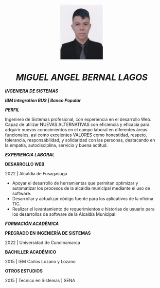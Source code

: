 <p align="center">
  <img src="picture/Foto1.jpg" width="140" height="180" title="Foto">
</p>

***<h1 align="center">MIGUEL ANGEL BERNAL LAGOS</h1>*** 

***INGENIERA DE SISTEMAS***

***IBM Integration BUS | Banco Popular***

***PERFIL***

Ingeniero de Sistemas profesional, con experiencia en el desarrollo Web. Capaz de utilizar NUEVAS ALTERNATIVAS con eficiencia y eficacia para adquirir nuevos conocimientos en el campo laboral en diferentes áreas funcionales, asi como excelentes VALORES como honestidad, respeto, tolerancia, responsabilidad, y solidaridad con las personas, destacando en la empatía, autodisciplina, servicio y buena actitud.

***EXPERIENCIA LABORAL***

**DESARROLLO WEB**

2022 | Alcaldía de Fusagasuga

* Apoyar el desarrollo de herramientas que permitan optimizar y automatizar los procesos de la alcaldía municipal mediante el uso de software.
* Desarrollar y actualizar código fuente para los aplicativos de la oficina TIC.
* Realizar el levantamiento de requerimientos e historias de usuario para los desarrollos de software de la Alcaldía Municipal.

***FORMACIÓN ACADÉMICA***

**PREGRADO EN INGENIERÍA DE SISTEMAS**

2022 | Universidad de Cundinamarca

**BACHILLER ACADÉMICO**

2015 | IEM Carlos Lozano y Lozano

**OTROS ESTUDIOS**

2015 | Tecnico en Sistemas | SENA
